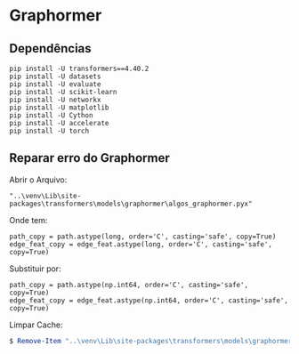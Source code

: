 # Graphormer

## Dependências

```
pip install -U transformers==4.40.2
pip install -U datasets 
pip install -U evaluate
pip install -U scikit-learn
pip install -U networkx
pip install -U matplotlib
pip install -U Cython
pip install -U accelerate
pip install -U torch
```

## Reparar erro do Graphormer

Abrir o Arquivo:

    "..\venv\Lib\site-packages\transformers\models\graphormer\algos_graphormer.pyx"

Onde tem:

    path_copy = path.astype(long, order='C', casting='safe', copy=True)
    edge_feat_copy = edge_feat.astype(long, order='C', casting='safe', copy=True)

Substituir por:

    path_copy = path.astype(np.int64, order='C', casting='safe', copy=True)
   	edge_feat_copy = edge_feat.astype(np.int64, order='C', casting='safe', copy=True)

Limpar Cache:

```powershell
$ Remove-Item "..\venv\Lib\site-packages\transformers\models\graphormer\__pycache__" -Recurse -Force
```